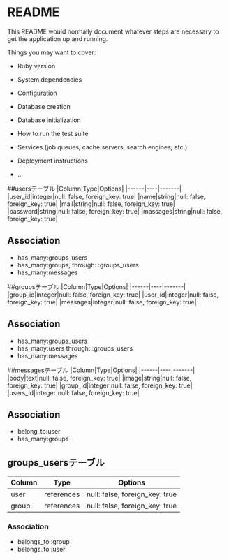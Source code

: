 # README

This README would normally document whatever steps are necessary to get the
application up and running.

Things you may want to cover:

* Ruby version

* System dependencies

* Configuration

* Database creation

* Database initialization

* How to run the test suite

* Services (job queues, cache servers, search engines, etc.)

* Deployment instructions

* ...


##usersテーブル
|Column|Type|Options|
|------|----|-------|
|user_id|integer|null: false, foreign_key: true|
|name|string|null: false, foreign_key: true|
|mail|string|null: false, foreign_key: true|
|password|string|null: false, foreign_key: true|
|massages|string|null: false, foreign_key: true|


## Association
- has_many:groups_users
- has_many:groups, through: :groups_users
- has_many:messages


##groupsテーブル
|Column|Type|Options|
|------|----|-------|
|group_id|integer|null: false, foreign_key: true|
|user_id|integer|null: false, foreign_key: true|
|messages|integer|null: false, foreign_key: true|


## Association
- has_many:groups_users
- has_many:users through: :groups_users
- has_many:messages


##messagesテーブル
|Column|Type|Options|
|------|----|-------|
|body|text|null: false, foreign_key: true|
|image|string|null: false, foreign_key: true|
|group_id|integer|null: false, foreign_key: true|
|users_id|integer|null: false, foreign_key: true|

## Association
- belong_to:user
- has_many:groups



## groups_usersテーブル

|Column|Type|Options|
|------|----|-------|
|user|references|null: false, foreign_key: true|
|group|references|null: false, foreign_key: true|


### Association
- belongs_to :group
- belongs_to :user
